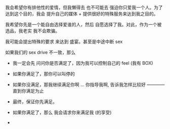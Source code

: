 
我会希望你有排他性的爱情，但我懒得去 也不可能去 强迫你只爱我一个人。为了达到这个目的，我会 提升自己的媒体 + 提供很好的特殊服务来达到我之目的。

我希望你先是一个能自由选择爱谁的人，然后 自愿选择了我。对此，作为一个被选品，我老实 我不会欺骗。

我可能会提出特殊的要求 来达到 盛宴。甚至是中途中断 sex

如果我们的 sex drive 不一致，那么
- 我一定会先 问问你是否满足了，因为我可以控制自己的 feel (我有 BOX)
- 如果你满足了，那你可以叫停的
- 如果你没满足，那我继续满足你啊 ... 你指导我啊, 告诉我怎样比较好 ———— 直到你满足为止
- 最终，保证你先满足。
- 如果你满足了，那么 我会请求你来满足我 (的享受)



-
